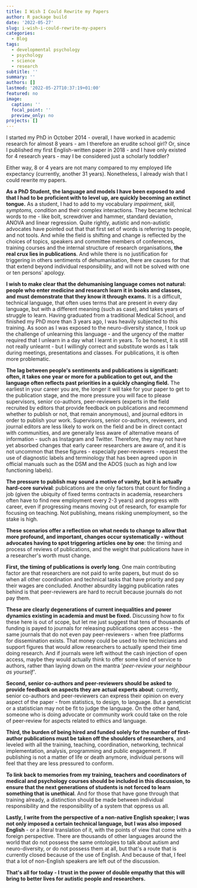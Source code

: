 ```yaml
---
title: I Wish I Could Rewrite my Papers
author: R package build
date: '2022-05-27'
slug: i-wish-i-could-rewrite-my-papers
categories:
  - Blog
tags:
  - developmental psychology
  - psychology
  - science
  - research
subtitle: ''
summary: ''
authors: []
lastmod: '2022-05-27T10:37:19+01:00'
featured: no
image:
  caption: ''
  focal_point: ''
  preview_only: no
projects: []
---
```


I started my PhD in October 2014 - overall, I have worked in academic research for almost 8 years - am I therefore an erudite school girl? Or, since I published my first English-written paper in 2018 - and I have only existed for 4 research years - may I be considered just a scholarly toddler?

Either way, 8 or 4 years are not many compared to my employed life expectancy (currently, another 31 years). Nonetheless, I already wish that I could rewrite my papers.

**As a PhD Student, the language and models I have been exposed to and that I had to be proficient with to level up, are quickly becoming an extinct tongue.** As a student, I had to add to my vocabulary *impairment, skill, symptoms, condition* and their complex interactions. They became technical words to me - like bolt, screwdriver and hammer, standard deviation, ANOVA and linear regression. Quite rightly, autistic and non-autistic advocates have pointed out that that first set of words is referring to people, and not tools. And while the field is shifting and change is reflected by the choices of topics, speakers and committee members of conferences, training courses and the internal structure of research organisations, **the real crux lies in publications**. And while there is no justification for triggering in others sentiments of dehumanisation, there are causes for that that extend beyond individual responsibility, and will not be solved with one or ten persons' apology.

**I wish to make clear that the dehumanising language comes not natural: people who enter medicine and research learn it in books and classes, and must demonstrate that they know it through exams.** It is a difficult, technical language, that often uses terms that are present in every day language, but with a different meaning (such as case), and takes years of struggle to learn. Having graduated from a traditional Medical School, and finished my PhD more than 3 years ago, I was heavily subjected to this training. As soon as I was exposed to the neuro-diversity stance, I took up the challenge of unlearning this language - and the urgency of the matter required that I unlearn in a day what I learnt in years. To be honest, it is still not really unlearnt - but I willingly correct and substitute words as I talk during meetings, presentations and classes. For publications, it is often more problematic.

**The lag between people's sentiments and publications is significant: often, it takes one year or more for a publication to get out, and the language often reflects past priorities in a quickly changing field.** The earliest in your career you are, the longer it will take for your paper to get to the publication stage, and the more pressure you will face to please supervisors, senior co-authors, peer-reviewers (experts in the field recruited by editors that provide feedback on publications and recommend whether to publish or not, that remain anonymous), and journal editors in order to publish your work. Supervisors, senior co-authors, reviewers, and journal editors are less likely to work on the field and be in direct contact with communities, and are generally less aware of alternative means of information - such as Instagram and Twitter. Therefore, they may not have yet absorbed changes that early career researchers are aware of, and it is not uncommon that these figures - especially peer-reviewers - request the use of diagnostic labels and terminology that has been agreed upon in official manuals such as the DSM and the ADOS (such as high and low functioning labels).

**The pressure to publish may sound a motive of vanity, but it is actually hard-core survival**: publications are the only factors that count for finding a job (given the ubiquity of fixed terms contracts in academia, researchers often have to find new employment every 2-3 years) and progress with career, even if progressing means moving out of research, for example for focusing on teaching. Not publishing, means risking unemployment, so the stake is high.

**These scenarios offer a reflection on what needs to change to allow that more profound, and important, changes occur systematically - without advocates having to spot triggering articles one by one**: the timing and process of reviews of publications, and the weight that publications have in a researcher's worth must change.

**First, the timing of publications is overly long**. One main contributing factor are that researchers are not paid to write papers, but must do so when all other coordination and technical tasks that have priority and pay their wages are concluded. Another absurdity lagging publication rates behind is that peer-reviewers are hard to recruit because journals do not pay them.

**These are clearly degenerations of current inequalities and power dynamics existing in academia and must be fixed.** Discussing how to fix these here is out of scope, but let me just suggest that tens of thousands of funding is payed to journals for releasing publications open access - the same journals that do not even pay peer-reviewers - when free platforms for dissemination exists. That money could be used to hire technicians and support figures that would allow researchers to actually spend their time doing research. And if journals were left without the cash injection of open access, maybe they would actually think to offer some kind of service to authors, rather than laying down on the mantra '*peer-review your neighbour as yourself'*.

**Second, senior co-authors and peer-reviewers should be asked to provide feedback on aspects they are actual experts about**: currently, senior co-authors and peer-reviewers can express their opinion on every aspect of the paper - from statistics, to design, to language. But a geneticist or a statistician may not be fit to judge the language. On the other hand, someone who is doing advocate or community work could take on the role of peer-review for aspects related to ethics and language.

**Third, the burden of being hired and funded solely for the number of first-author publications must be taken off the shoulders of researchers**, and leveled with all the training, teaching, coordination, networking, technical implementation, analysis, programming and public engagement. If publishing is not a matter of life or death anymore, individual persons will feel that they are less pressured to conform.

**To link back to memories from my training, teachers and coordinators of medical and psychology courses should be included in this discussion, to ensure that the next generations of students is not forced to learn something that is unethical**. And for those that have gone through that training already, a distinction should be made between individual responsibility and the responsibility of a system that oppress us all.

**Lastly, I write from the perspective of a non-native English speaker; I was not only imposed a certain technical language, but I was also imposed English** - or a literal translation of it, with the points of view that come with a foreign perspective. There are thousands of other languages around the world that do not possess the same ontologies to talk about autism and neuro-diversity, or do not possess them at all, but that's a route that is currently closed because of the use of English. And because of that, I feel that a lot of non-English speakers are left out of the discussion.

**That's all for today - I trust in the power of double empathy that this will bring to better lives for autistic people and researchers.**
